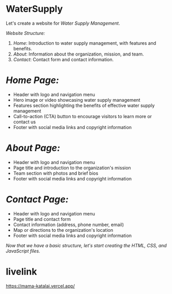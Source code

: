 # WaterSupply
Let's create a website for *Water Supply Management*.

*Website Structure:*

1. *Home*: Introduction to water supply management, with features and benefits.
2. *About*: Information about the organization, mission, and team.
3. *Contact*: Contact form and contact information.

# *Home Page:*

- Header with logo and navigation menu
- Hero image or video showcasing water supply management
- Features section highlighting the benefits of effective water supply management
- Call-to-action (CTA) button to encourage visitors to learn more or contact us
- Footer with social media links and copyright information

# *About Page:*

- Header with logo and navigation menu
- Page title and introduction to the organization's mission
- Team section with photos and brief bios
- Footer with social media links and copyright information

# *Contact Page:*

- Header with logo and navigation menu
- Page title and contact form
- Contact information (address, phone number, email)
- Map or directions to the organization's location
- Footer with social media links and copyright information

*Now that we have a basic structure, let's start creating the HTML, CSS, and JavaScript files.*

# livelink
https://mama-katalai.vercel.app/
